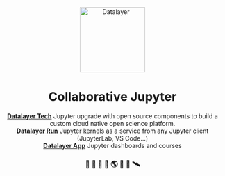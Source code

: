 <div align="center">
  <a href="https://datalayer.io">
    <img
      alt="Datalayer"
      src="https://assets.datalayer.design/datalayer-25.svg"
      width="150"
    />
  </a>
</div>

<h1 align="center">
  Collaborative Jupyter
</h1>

<div align="center">
  <b><a href="https://datalayer.tech" target="_blank">Datalayer Tech</a></b> Jupyter upgrade with open source components to build a custom cloud native open science platform.
  <br/>
  <b><a href="https://datalayer.run" target="_blank">Datalayer Run</a></b> Jupyter kernels as a service from any Jupyter client (JupyterLab, VS Code...)
  <br/>
  <b><a href="https://datalayer.app" target="_blank">Datalayer App</a></b> Jupyter dashboards and courses
</h2>

<h3 align="center">
  🧬 🧪 🔬 📐 🌎 🔭 📡 🛰️
</h3>
